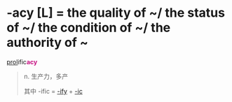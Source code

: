# -acy [L] = the quality of ~/ the status of ~/ the condition of ~/ the authority of ~

[prol](_prol_.md)ific<b style="color: #C71585;">acy</b>
> n. 生产力，多产
>
> 其中 -ific = [-ify](-fy.md) + [-ic](-ic.md)
